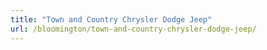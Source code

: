 ```yaml
---
title: "Town and Country Chrysler Dodge Jeep"
url: /bloomington/town-and-country-chrysler-dodge-jeep/
---
```

